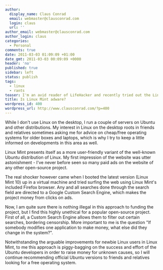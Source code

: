 ```yaml
---
author:
  display_name: Claus Conrad
  email: webmaster@clausconrad.com
  login: claus
  url: ''
author_email: webmaster@clausconrad.com
author_login: claus
categories:
  - Personal
comments: true
date: 2011-03-03 01:09:09 +01:00
date_gmt: 2011-03-03 00:09:09 +0000
header: 'no'
published: true
sidebar: left
status: publish
tags:
  - linux
  - rants
teaser: I'm an avid reader of LifeHacker and recently tried out the Linux Mint distribution after reading <a href="http//lifehacker.com/#!5469575/why-linux-mint-might-be-a-better-beginners-linux-than-ubuntu">this post</a>.
title: Is Linux Mint adware?
wordpress_id: 400
wordpress_url: http://www.clausconrad.com/?p=400
---
```

While I don't use Linux on the desktop, I run a couple of servers on Ubuntu and other distributions. My interest in Linux on the desktop roots in friends and relatives sometimes asking me for advice on cheap/free operating systems for older boxes and laptops, which is why I try to keep a little informed on developments in this area as well.

Linux Mint presents itself as a more user-friendly variant of the well-known Ubuntu distribution of Linux. My first impression of the website was utter astonishment - I've never before seen so many paid ads on the website of any other open-source project.

The real shocker however came when I booted the latest version (Linux Mint 10) up in a virtual machine and tried surfing the web using Linux Mint's included Firefox browser. Any and all searches done through the search field are directed to a Google Custom Search Engine, which makes the project money from clicks on ads.

Now, I am quite sure there is nothing illegal in this approach to funding the project, but I find this highly unethical for a popular open-source project. First of all, a Custom Search Engine allows them to filter out certain searches, bordering censorship. More important to me is the question "If somebody modifies one application to make money, what else did they change in the system?".

Notwithstanding the arguable improvements for newbie Linux users in Linux Mint, to me this approach is piggy-bagging on the success and effort of the Ubuntu developers in order to raise money for unknown causes, so I will continue recommending official Ubuntu versions to friends and relatives looking for a free operating system.
